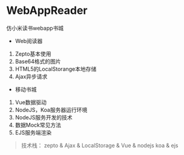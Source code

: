 # WebAppReader
仿小米读书webapp书城

* Web阅读器
1. Zepto基本使用
2. Base64格式的图片
3. HTML5的LocalStorange本地存储
4. Ajax异步请求

* 移动书城
1. Vue数据驱动
2. NodeJS，Koa服务器运行环境
3. NodeJS服务开发的技术
4. 数据Mock常见方法
5. EJS服务端渲染

> 技术栈： zepto & Ajax & LocalStorage & Vue & nodejs koa & ejs
